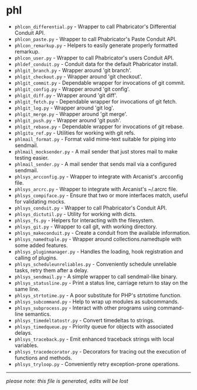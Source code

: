 # phl
* `phlcon_differential.py` -
Wrapper to call Phabricator's Differential Conduit API.
* `phlcon_paste.py` -
Wrapper to call Phabricator's Paste Conduit API.
* `phlcon_remarkup.py` -
Helpers to easily generate properly formatted remarkup.
* `phlcon_user.py` -
Wrapper to call Phabricator's users Conduit API.
* `phldef_conduit.py` -
Conduit data for the default Phabricator install.
* `phlgit_branch.py` -
Wrapper around 'git branch'.
* `phlgit_checkout.py` -
Wrapper around 'git checkout'.
* `phlgit_commit.py` -
Dependable wrapper for invocations of git commit.
* `phlgit_config.py` -
Wrapper around 'git config'.
* `phlgit_diff.py` -
Wrapper around 'git diff'.
* `phlgit_fetch.py` -
Dependable wrapper for invocations of git fetch.
* `phlgit_log.py` -
Wrapper around 'git log'.
* `phlgit_merge.py` -
Wrapper around 'git merge'.
* `phlgit_push.py` -
Wrapper around 'git push'.
* `phlgit_rebase.py` -
Dependable wrapper for invocations of git rebase.
* `phlgitu_ref.py` -
Utilities for working with git refs.
* `phlmail_format.py` -
Format valid mime-text suitable for piping into sendmail.
* `phlmail_mocksender.py` -
A mail sender that just stores mail to make testing easier.
* `phlmail_sender.py` -
A mail sender that sends mail via a configured sendmail.
* `phlsys_arcconfig.py` -
Wrapper to integrate with Arcanist's .arcconfig file.
* `phlsys_arcrc.py` -
Wrapper to integrate with Arcanist's ~/.arcrc file.
* `phlsys_compiface.py` -
Ensure that two or more interfaces match, useful for validating mocks.
* `phlsys_conduit.py` -
Wrapper to call Phabricator's Conduit API.
* `phlsys_dictutil.py` -
Utility for working with dicts.
* `phlsys_fs.py` -
Helpers for interacting with the filesystem.
* `phlsys_git.py` -
Wrapper to call git, with working directory.
* `phlsys_makeconduit.py` -
Create a conduit from the available information.
* `phlsys_namedtuple.py` -
Wrapper around collections.namedtuple with some added features.
* `phlsys_pluginmanager.py` -
Handles the loading, hook registration and calling of plugins.
* `phlsys_scheduleunreliables.py` -
Conveniently schedule unreliable tasks, retry them after a delay.
* `phlsys_sendmail.py` -
A simple wrapper to call sendmail-like binary.
* `phlsys_statusline.py` -
Print a status line, carriage return to stay on the same line.
* `phlsys_strtotime.py` -
A poor substitute for PHP's strtotime function.
* `phlsys_subcommand.py` -
Help to wrap up modules as subcommands.
* `phlsys_subprocess.py` -
Interact with other programs using command-line semantics.
* `phlsys_timedeltatostr.py` -
Convert timedeltas to strings.
* `phlsys_timedqueue.py` -
Priority queue for objects with associated delays.
* `phlsys_traceback.py` -
Emit enhanced traceback strings with local variables.
* `phlsys_tracedecorator.py` -
Decorators for tracing out the execution of functions and methods.
* `phlsys_tryloop.py` -
Conveniently retry exception-prone operations.

-----
*please note: this file is generated, edits will be lost*
